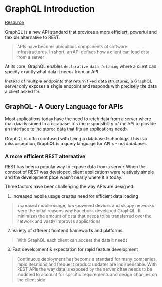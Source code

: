 # GraphQL Introduction

<a href="https://www.howtographql.com/basics/0-introduction/">Resource</a>

GraphQL is a new API standard that provides a more efficient, powerful and flexible alternative to REST.

> APIs have become ubiquitous components of software infrastructures. In short, an API defines how a client can load data from a server

At its core, GraphQL enables `declarative data fetching` where a client can specify exactly what data it needs from an API.

Instead of multiple endpoints that return fixed data structures, a GraphQL server only exposes a single endpoint and responds with precisely the data a client asked for.

## GraphQL - A Query Language for APIs

Most applications today have the need to fetch data from a server where that data is stored in a database. It's the responsibility of the API to provide an interface to the stored data that fits an applications needs

GraphQL is often confused with being a database technology. This is a misconception, GraphQL is a query language for API's - not databases

### A more efficient REST alternative

REST has been a popular way to expose data from a server. When the concept of REST was developed, client applications were relatively simple and the development pace wasn't nearly where it is today.

Three factors have been challenging the way APIs are designed:
1. Increased mobile usage creates need for efficient data loading
> Increased mobile usage, low-powered devices and sloppy networks were the initial reasons why Facebook developed GraphQL. It minimizes the amount of data that needs to be transferred over the network and vastly improves applications

2. Variety of different frontend frameworks and platforms
> With GraphQL each client can access the data it needs

3. Fast development & expectation for rapid feature development
> Continuous deployment has become a standard for many companies, rapid iterations and frequent product updates are indispensable. With REST APIs the way data is exposed by the server often needs to be modified to account for specific requirements and design changes on the client side
